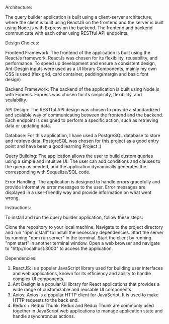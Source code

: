Architecture:

The query builder application is built using a client-server architecture, where the client is built using ReactJS on the frontend and the server is built using Node.js with Express on the backend. The frontend and backend communicate with each other using RESTful API endpoints.

Design Choices:

Frontend Framework: The frontend of the application is built using the ReactJs framework. ReactJs was chosen for its flexibility, reusability, and performance. 
To speed up development and ensure a consistent design, Ant-Desgin inputs were used as a UI library Components, mainly my own CSS is used (flex grid, card container, padding/margin and basic font design)

Backend Framework: The backend of the application is built using Node.js with Express. Express was chosen for its simplicity, flexibility, and scalability.

API Design: The RESTful API design was chosen to provide a standardized and scalable way of communicating between the frontend and the backend. Each endpoint is designed to perform a specific action, such as retrieving data or updating data.

Database: For this application, I have used a PostgreSQL database to store and retrieve data. PostgreSQL was chosen for this project as a good entry point and have been a good learning Project :) 

Query Building: The application allows the user to build custom queries using a simple and intuitive UI. The user can add conditions and clauses to the query as needed, and the application dynamically generates the corresponding with Sequelize/SQL code.

Error Handling: The application is designed to handle errors gracefully and provide informative error messages to the user. Error messages are displayed in a user-friendly way and provide information on what went wrong.

Instructions:

To install and run the query builder application, follow these steps:

Clone the repository to your local machine.
Navigate to the project directory and run "npm install" to install the necessary dependencies.
Start the server by running "npm run server" in the terminal.
Start the client by running "npm start" in another terminal window.
Open a web browser and navigate to "http://localhost:3000" to access the application.


Dependencies:

1. ReactJS: is a popular JavaScript library used for building user interfaces and web applications, known for its efficiency and ability to handle complex UI components.
2. Ant Design is a popular UI library for React applications that provides a wide range of customizable and reusable UI components.
3. Axios: Axios is a popular HTTP client for JavaScript. It is used to make HTTP requests to the back end.
4. Redux + Redux Thunk: Redux and Redux Thunk are commonly used together in JavaScript web applications to manage application state and handle asynchronous actions.

